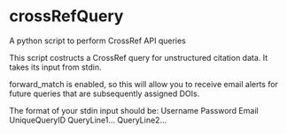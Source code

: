 crossRefQuery
=============

A python script to perform CrossRef API queries

This script costructs a CrossRef query for unstructured citation data.
It takes its input from stdin.

forward_match is enabled, so this will allow you to receive email alerts for future queries that are subsequently assigned DOIs.

The format of your stdin input should be:
Username
Password
Email
UniqueQueryID
QueryLine1...
QueryLine2...

